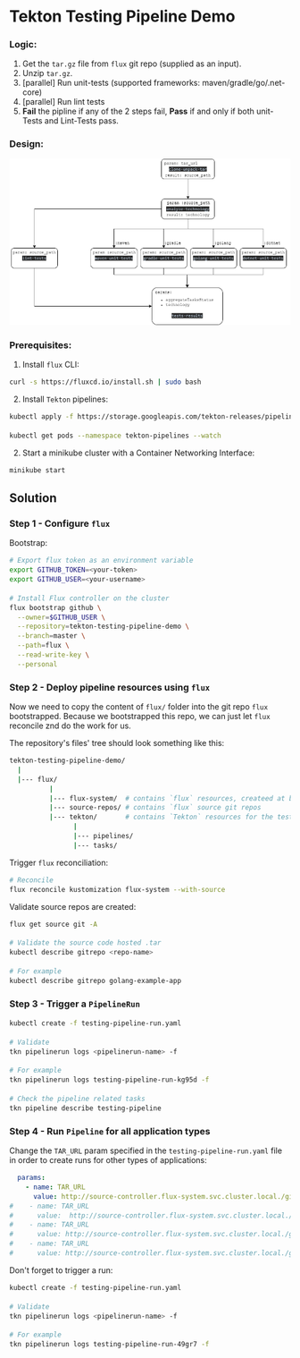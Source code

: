 # Tekton Testing Pipeline Demo

### Logic:
1. Get the `tar.gz` file from `flux` git repo (supplied as an input).
2. Unzip `tar.gz`.
3. [parallel] Run unit-tests (supported frameworks: maven/gradle/go/.net-core)
4. [parallel] Run lint tests
5. **Fail** the pipline if any of the 2 steps fail, **Pass** if and only if both unit-Tests and Lint-Tests pass.

### Design:
![](design.png)

### Prerequisites:
1. Install `flux` CLI:
```bash
curl -s https://fluxcd.io/install.sh | sudo bash 
```
2. Install `Tekton` pipelines:
```bash
kubectl apply -f https://storage.googleapis.com/tekton-releases/pipeline/latest/release.yaml

kubectl get pods --namespace tekton-pipelines --watch
```
2. Start a minikube cluster with a Container Networking Interface:
```bash
minikube start 
```

## Solution
### Step 1 - Configure `flux`

Bootstrap:
```bash
# Export flux token as an environment variable
export GITHUB_TOKEN=<your-token>
export GITHUB_USER=<your-username>

# Install Flux controller on the cluster
flux bootstrap github \
  --owner=$GITHUB_USER \
  --repository=tekton-testing-pipeline-demo \
  --branch=master \
  --path=flux \
  --read-write-key \
  --personal
```

### Step 2 - Deploy pipeline resources using `flux`
Now we need to copy the content of `flux/` folder into the git repo `flux` bootstrapped.
Because we bootstrapped this repo, we can just let `flux` reconcile znd do the work for us.

The repository's files' tree should look something like this:
```bash
tekton-testing-pipeline-demo/
  |
  |--- flux/
          |
          |--- flux-system/  # contains `flux` resources, createed at bootstrap.
          |--- source-repos/ # contains `flux` source git repos
          |--- tekton/       # contains `Tekton` resources for the testing pipeline
                |
                |--- pipelines/
                |--- tasks/
```
Trigger `flux` reconciliation:
```bash
# Reconcile
flux reconcile kustomization flux-system --with-source
```

Validate source repos are created:
```bash
flux get source git -A

# Validate the source code hosted .tar 
kubectl describe gitrepo <repo-name>

# For example
kubectl describe gitrepo golang-example-app
```

### Step 3 - Trigger a `PipelineRun`
```bash
kubectl create -f testing-pipeline-run.yaml

# Validate
tkn pipelinerun logs <pipelinerun-name> -f

# For example
tkn pipelinerun logs testing-pipeline-run-kg95d -f

# Check the pipeline related tasks
tkn pipeline describe testing-pipeline
```

### Step 4 - Run `Pipeline` for all application types
Change the `TAR_URL` param specified in the `testing-pipeline-run.yaml` file in order to create runs for other types of applications:
```yaml
  params:
    - name: TAR_URL
      value: http://source-controller.flux-system.svc.cluster.local./gitrepository/default/maven-example-app/latest.tar.gz
#    - name: TAR_URL
#      value:  http://source-controller.flux-system.svc.cluster.local./gitrepository/default/gradle-example-app/latest.tar.gz
#    - name: TAR_URL
#      value: http://source-controller.flux-system.svc.cluster.local./gitrepository/default/golang-example-app/latest.tar.gz
#    - name: TAR_URL
#      value: http://source-controller.flux-system.svc.cluster.local./gitrepository/default/dotnet-example-app/latest.tar.gz
```
Don't forget to trigger a run:
```bash
kubectl create -f testing-pipeline-run.yaml

# Validate
tkn pipelinerun logs <pipelinerun-name> -f

# For example
tkn pipelinerun logs testing-pipeline-run-49gr7 -f
```